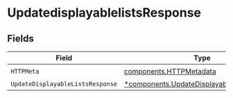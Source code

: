 # UpdatedisplayablelistsResponse


## Fields

| Field                                                                                                   | Type                                                                                                    | Required                                                                                                | Description                                                                                             |
| ------------------------------------------------------------------------------------------------------- | ------------------------------------------------------------------------------------------------------- | ------------------------------------------------------------------------------------------------------- | ------------------------------------------------------------------------------------------------------- |
| `HTTPMeta`                                                                                              | [components.HTTPMetadata](../../models/components/httpmetadata.md)                                      | :heavy_check_mark:                                                                                      | N/A                                                                                                     |
| `UpdateDisplayableListsResponse`                                                                        | [*components.UpdateDisplayableListsResponse](../../models/components/updatedisplayablelistsresponse.md) | :heavy_minus_sign:                                                                                      | OK                                                                                                      |